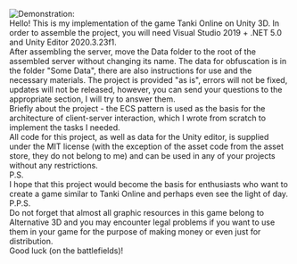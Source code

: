 ![Demonstration:](https://github.com/sigson/UTanks/blob/master/preview.gif?raw=true) <br />
Hello! This is my implementation of the game Tanki Online on Unity 3D. 
In order to assemble the project, you will need Visual Studio 2019 + .NET 5.0 and Unity Editor 2020.3.23f1. <br />
After assembling the server, move the Data folder to the root of the assembled server without changing its name. The data for obfuscation is in the folder "Some Data", there are also instructions for use and the necessary materials. The project is provided "as is", errors will not be fixed, updates will not be released, however, you can send your questions to the appropriate section, I will try to answer them. <br />
Briefly about the project - the ECS pattern is used as the basis for the architecture of client-server interaction, which I wrote from scratch to implement the tasks I needed. <br />
All code for this project, as well as data for the Unity editor, is supplied under the MIT license (with the exception of the asset code from the asset store, they do not belong to me) and can be used in any of your projects without any restrictions. <br />
P.S. <br />
I hope that this project would become the basis for enthusiasts who want to create a game similar to Tanki Online and perhaps even see the light of day. <br />
P.P.S. <br />
Do not forget that almost all graphic resources in this game belong to Alternative 3D and you may encounter legal problems if you want to use them in your game for the purpose of making money or even just for distribution. <br />
Good luck (on the battlefields)! <br />
